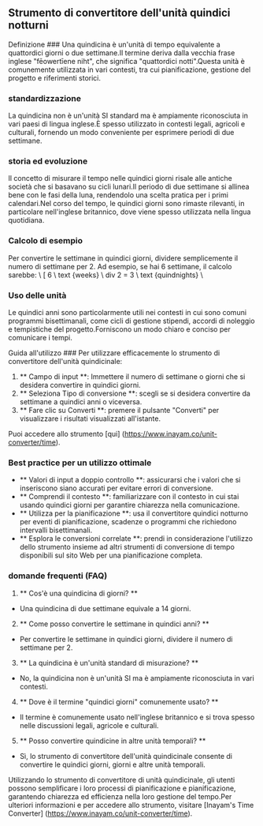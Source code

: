 ## Strumento di convertitore dell'unità quindici notturni

Definizione ###
Una quindicina è un'unità di tempo equivalente a quattordici giorni o due settimane.Il termine deriva dalla vecchia frase inglese "fēowertīene niht", che significa "quattordici notti".Questa unità è comunemente utilizzata in vari contesti, tra cui pianificazione, gestione del progetto e riferimenti storici.

### standardizzazione
La quindicina non è un'unità SI standard ma è ampiamente riconosciuta in vari paesi di lingua inglese.È spesso utilizzato in contesti legali, agricoli e culturali, fornendo un modo conveniente per esprimere periodi di due settimane.

### storia ed evoluzione
Il concetto di misurare il tempo nelle quindici giorni risale alle antiche società che si basavano su cicli lunari.Il periodo di due settimane si allinea bene con le fasi della luna, rendendolo una scelta pratica per i primi calendari.Nel corso del tempo, le quindici giorni sono rimaste rilevanti, in particolare nell'inglese britannico, dove viene spesso utilizzata nella lingua quotidiana.

### Calcolo di esempio
Per convertire le settimane in quindici giorni, dividere semplicemente il numero di settimane per 2. Ad esempio, se hai 6 settimane, il calcolo sarebbe:
\ [
6 \ text {weeks} \ div 2 = 3 \ text {quindnights}
\

### Uso delle unità
Le quindici anni sono particolarmente utili nei contesti in cui sono comuni programmi bisettimanali, come cicli di gestione stipendi, accordi di noleggio e tempistiche del progetto.Forniscono un modo chiaro e conciso per comunicare i tempi.

Guida all'utilizzo ###
Per utilizzare efficacemente lo strumento di convertitore dell'unità quindicinale:
1. ** Campo di input **: Immettere il numero di settimane o giorni che si desidera convertire in quindici giorni.
2. ** Seleziona Tipo di conversione **: scegli se si desidera convertire da settimane a quindici anni o viceversa.
3. ** Fare clic su Converti **: premere il pulsante "Converti" per visualizzare i risultati visualizzati all'istante.

Puoi accedere allo strumento [qui] (https://www.inayam.co/unit-converter/time).

### Best practice per un utilizzo ottimale
- ** Valori di input a doppio controllo **: assicurarsi che i valori che si inseriscono siano accurati per evitare errori di conversione.
- ** Comprendi il contesto **: familiarizzare con il contesto in cui stai usando quindici giorni per garantire chiarezza nella comunicazione.
- ** Utilizza per la pianificazione **: usa il convertitore quindici notturno per eventi di pianificazione, scadenze o programmi che richiedono intervalli bisettimanali.
- ** Esplora le conversioni correlate **: prendi in considerazione l'utilizzo dello strumento insieme ad altri strumenti di conversione di tempo disponibili sul sito Web per una pianificazione completa.

### domande frequenti (FAQ)

1. ** Cos'è una quindicina di giorni? **
- Una quindicina di due settimane equivale a 14 giorni.

2. ** Come posso convertire le settimane in quindici anni? **
- Per convertire le settimane in quindici giorni, dividere il numero di settimane per 2.

3. ** La quindicina è un'unità standard di misurazione? **
- No, la quindicina non è un'unità SI ma è ampiamente riconosciuta in vari contesti.

4. ** Dove è il termine "quindici giorni" comunemente usato? **
- Il termine è comunemente usato nell'inglese britannico e si trova spesso nelle discussioni legali, agricole e culturali.

5. ** Posso convertire quindicine in altre unità temporali? **
- Sì, lo strumento di convertitore dell'unità quindicinale consente di convertire le quindici giorni, giorni e altre unità temporali.

Utilizzando lo strumento di convertitore di unità quindicinale, gli utenti possono semplificare i loro processi di pianificazione e pianificazione, garantendo chiarezza ed efficienza nella loro gestione del tempo.Per ulteriori informazioni e per accedere allo strumento, visitare [Inayam's Time Converter] (https://www.inayam.co/unit-converter/time).